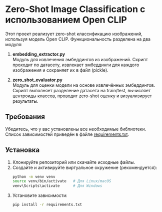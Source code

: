 # Zero-Shot Image Classification с использованием Open CLIP

Этот проект реализует zero-shot классификацию изображений, используя модель Open CLIP. Функциональность разделена на два модуля:

1. **embedding_extractor.py**  
   Модуль для извлечения эмбеддингов из изображений. Скрипт проходит по датасету, извлекает эмбеддинги для каждого изображения и сохраняет их в файл (pickle).

2. **zero_shot_evaluator.py**  
   Модуль для оценки модели на основе извлечённых эмбеддингов. Скрипт выполняет разделение датасета на train/test, вычисляет центроиды классов, проводит zero-shot оценку и визуализирует результаты.

## Требования

Убедитесь, что у вас установлены все необходимые библиотеки. Список зависимостей приведён в файле [requirements.txt](requirements.txt).

## Установка

1. Клонируйте репозиторий или скачайте исходные файлы.
2. Создайте и активируйте виртуальное окружение (рекомендуется):
    ```bash
    python -m venv venv
    source venv/bin/activate   # Для Linux/macOS
    venv\Scripts\activate      # Для Windows
    ```
3. Установите зависимости:
    ```bash
    pip install -r requirements.txt
    ```